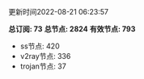 更新时间2022-08-21 06:23:57

**总订阅: 73**
**总节点: 2824**
**有效节点: 793**
- ss节点: 420
- v2ray节点: 336
- trojan节点: 37
